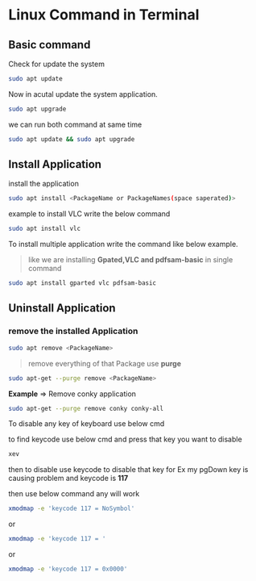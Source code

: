 # Linux Command in Terminal

## Basic command

Check for update the system 
```bash
sudo apt update
```
Now in acutal update the system application.
```bash
sudo apt upgrade
```
we can run both command at same time
```bash
sudo apt update && sudo apt upgrade
```

## Install Application
install the application 
```bash
sudo apt install <PackageName or PackageNames(space saperated)>
```
example to install VLC write the below command 
```bash
sudo apt install vlc
```
To install multiple application write the command like below example.

>like we are installing **Gpated,VLC and pdfsam-basic** in single command

```bash
sudo apt install gparted vlc pdfsam-basic
```

## Uninstall Application

### remove the installed Application

```bash
sudo apt remove <PackageName>
```

>remove everything of that Package use **purge**

```bash
sudo apt-get --purge remove <PackageName>
```
**Example** => Remove conky application
```bash
sudo apt-get --purge remove conky conky-all
```


To disable any key of keyboard use below cmd

to find keycode use below cmd and press that key you want to disable
```bash
xev
```

then to disable use keycode to disable that key for Ex my pgDown key is causing problem and keycode is **117**

then use below command any will work

```bash
xmodmap -e 'keycode 117 = NoSymbol'
```
or 
```bash
xmodmap -e 'keycode 117 = '
```
or

```bash
xmodmap -e 'keycode 117 = 0x0000'
```